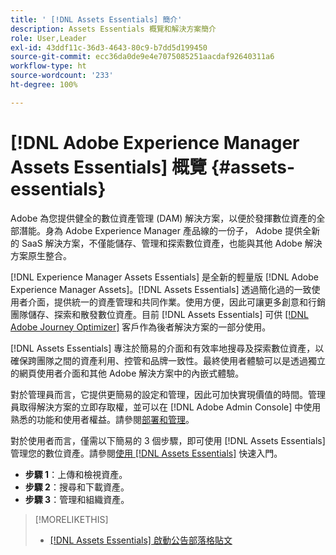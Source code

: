 ```yaml
---
title: ' [!DNL Assets Essentials] 簡介'
description: Assets Essentials 概覽和解決方案簡介
role: User,Leader
exl-id: 43ddf11c-36d3-4643-80c9-b7dd5d199450
source-git-commit: ecc36da0de9e4e7075085251aacdaf92640311a6
workflow-type: ht
source-wordcount: '233'
ht-degree: 100%

---
```


# [!DNL Adobe Experience Manager Assets Essentials] 概覽 {#assets-essentials}

<!-- TBD: Update this banner to remove Beta label. 
![Banner image for beta docs](assets/do-not-localize/banner-image-beta-docs.png)
-->

Adobe 為您提供健全的數位資產管理 (DAM) 解決方案，以便於發揮數位資產的全部潛能。身為 Adobe Experience Manager 產品線的一份子， Adobe 提供全新的 SaaS 解決方案，不僅能儲存、管理和探索數位資產，也能與其他 Adobe 解決方案原生整合。

[!DNL Experience Manager Assets Essentials] 是全新的輕量版 [!DNL Adobe Experience Manager Assets]。[!DNL Assets Essentials] 透過簡化過的一致使用者介面，提供統一的資產管理和共同作業。使用方便，因此可讓更多創意和行銷團隊儲存、探索和散發數位資產。目前 [!DNL Assets Essentials] 可供 [[!DNL Adobe Journey Optimizer]](https://experienceleague.adobe.com/docs/journey-optimizer/using/ajo-home.html?lang=zh-Hant) 客戶作為後者解決方案的一部分使用。

[!DNL Assets Essentials] 專注於簡易的介面和有效率地搜尋及探索數位資產，以確保跨團隊之間的資產利用、控管和品牌一致性。最終使用者體驗可以是透過獨立的網頁使用者介面和其他 Adobe 解決方案中的內嵌式體驗。

對於管理員而言，它提供更簡易的設定和管理，因此可加快實現價值的時間。管理員取得解決方案的立即存取權，並可以在 [!DNL Adobe Admin Console] 中使用熟悉的功能和使用者權益。請參閱[部署和管理](/help/deploy-administer.md)。

對於使用者而言，僅需以下簡易的 3 個步驟，即可使用 [!DNL Assets Essentials] 管理您的數位資產。請參閱[使用 [!DNL Assets Essentials]](/help/get-started.md) 快速入門。

* **步驟 1**：上傳和檢視資產。
* **步驟 2**：搜尋和下載資產。
* **步驟 3**：管理和組織資產。

>[!MORELIKETHIS]
>
>* [[!DNL Assets Essentials] 啟動公告部落格貼文](https://blog.adobe.com/en/publish/2021/04/27/introducing-adobe-experience-manager-assets-essentials-to-simplify-collaboration-across-teams.html)

